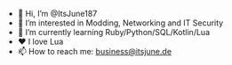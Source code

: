 - 👋 Hi, I’m @ItsJune187
- 👀 I’m interested in Modding, Networking and IT Security
- 🌱 I’m currently learning Ruby/Python/SQL/Kotlin/Lua
- ❤️ I love Lua
- 📫 How to reach me: business@itsjune.de
